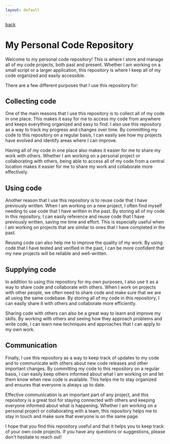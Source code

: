 ```yaml
---
layout: default
---
```


[back](./)
# My Personal Code Repository

Welcome to my personal code repository! This is where I store and manage all of my code projects, both past and present. Whether I am working on a small script or a larger application, this repository is where I keep all of my code organized and easily accessible.

There are a few different purposes that I use this repository for:

## Collecting code

One of the main reasons that I use this repository is to collect all of my code in one place. This makes it easy for me to access my code from anywhere and keeps everything organized and easy to find. I also use this repository as a way to track my progress and changes over time. By committing my code to this repository on a regular basis, I can easily see how my projects have evolved and identify areas where I can improve.

Having all of my code in one place also makes it easier for me to share my work with others. Whether I am working on a personal project or collaborating with others, being able to access all of my code from a central location makes it easier for me to share my work and collaborate more effectively.

## Using code

Another reason that I use this repository is to reuse code that I have previously written. When I am working on a new project, I often find myself needing to use code that I have written in the past. By storing all of my code in this repository, I can easily reference and reuse code that I have previously written, saving me time and effort. This is especially useful when I am working on projects that are similar to ones that I have completed in the past.

Reusing code can also help me to improve the quality of my work. By using code that I have tested and verified in the past, I can be more confident that my new projects will be reliable and well-written.

## Supplying code

In addition to using this repository for my own purposes, I also use it as a way to share code and collaborate with others. When I work on projects with other people, we often need to share code and make sure that we are all using the same codebase. By storing all of my code in this repository, I can easily share it with others and collaborate more efficiently.

Sharing code with others can also be a great way to learn and improve my skills. By working with others and seeing how they approach problems and write code, I can learn new techniques and approaches that I can apply to my own work.

## Communication

Finally, I use this repository as a way to keep track of updates to my code and to communicate with others about new code releases and other important changes. By committing my code to this repository on a regular basis, I can easily keep others informed about what I am working on and let them know when new code is available. This helps me to stay organized and ensures that everyone is always up to date.

Effective communication is an important part of any project, and this repository is a great tool for staying connected with others and keeping everyone informed about what is happening. Whether I am working on a personal project or collaborating with a team, this repository helps me to stay in touch and make sure that everyone is on the same page.

I hope that you find this repository useful and that it helps you to keep track of your own code projects. If you have any questions or suggestions, please don't hesitate to reach out!
